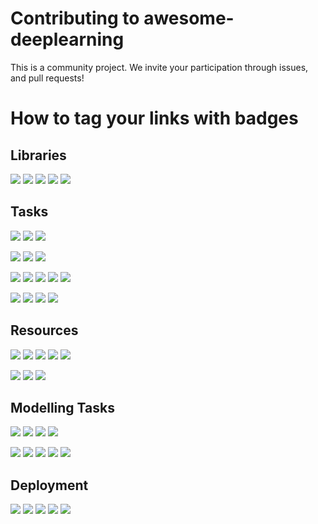 # Contributing to awesome-deeplearning

This is a community project. We invite your participation through issues, and pull requests!

# How to tag your links with badges

## Libraries

![](https://img.shields.io/badge/Library-Keras-green.svg)
![](https://img.shields.io/badge/Library-Tensorflow-green.svg)
![](https://img.shields.io/badge/Library-Pytorch-green.svg)
![](https://img.shields.io/badge/Library-FastAI-green.svg)
![](https://img.shields.io/badge/Library-MXNet-green.svg)

## Tasks

![](https://img.shields.io/badge/Task-CNN:Classification-blue.svg)
![](https://img.shields.io/badge/Task-CNN:Detection-blue.svg)
![](https://img.shields.io/badge/Task-CNN:Segmentation-blue.svg)

![](https://img.shields.io/badge/Task-RNNLSTM:NLP-blue.svg)
![](https://img.shields.io/badge/Task-RNNLSTM:TimeSeries-blue.svg)
![](https://img.shields.io/badge/Task-RNNLSTM:Speech-blue.svg)

![](https://img.shields.io/badge/Task-Neural%20Style%20Transfer-blue.svg)
![](https://img.shields.io/badge/Task-GAN%20(adversarial)-blue.svg)
![](https://img.shields.io/badge/Task-n:shot%20learning-blue.svg)
![](https://img.shields.io/badge/Task-Recommender%20System-blue.svg)
![](https://img.shields.io/badge/Task-Art-blue.svg)

![](https://img.shields.io/badge/Task-Face%20Alignment-blue.svg)
![](https://img.shields.io/badge/Task-Face%20Detection-blue.svg)
![](https://img.shields.io/badge/Task-Face%20Recognition-blue.svg)
![](https://img.shields.io/badge/Task-Face%20Verification-blue.svg)

## Resources

![](https://img.shields.io/badge/Resource-Paper-red.svg)
![](https://img.shields.io/badge/Resource-LandmarkPaper-red.svg)
![](https://img.shields.io/badge/Resource-SOTA-red.svg)
![](https://img.shields.io/badge/Resource-Dataset-red.svg)
![](https://img.shields.io/badge/Resource-Pretrained%20Model-red.svg)

![](https://img.shields.io/badge/Resource-Tutorial-red.svg)
![](https://img.shields.io/badge/Resource-Video-red.svg)
![](https://img.shields.io/badge/Resource-Coursework-red.svg)

## Modelling Tasks

![](https://img.shields.io/badge/Modelling-Hyperparam%20Tuning-yellow.svg)
![](https://img.shields.io/badge/Modelling-Visualisation-yellow.svg)
![](https://img.shields.io/badge/Modelling-Interpretation-yellow.svg)
![](https://img.shields.io/badge/Modelling-Monitoring-yellow.svg)

![](https://img.shields.io/badge/Dataset%20Domain-Face-blueviolet.svg)
![](https://img.shields.io/badge/Dataset%20Domain-Medical-blueviolet.svg)
![](https://img.shields.io/badge/Dataset%20Domain-MRI-blueviolet.svg)
![](https://img.shields.io/badge/Dataset%20Domain-XRay-blueviolet.svg)
![](https://img.shields.io/badge/Dataset%20Domain-Retail-blueviolet.svg)

## Deployment

![](https://img.shields.io/badge/Deployment-API-brightgreen.svg)
![](https://img.shields.io/badge/Deployment-Browser-brightgreen.svg)
![](https://img.shields.io/badge/Deployment-Mobile-brightgreen.svg)
![](https://img.shields.io/badge/Deployment-Edge%20Devices-brightgreen.svg)
![](https://img.shields.io/badge/Deployment-Model%20Pruning-brightgreen.svg)

